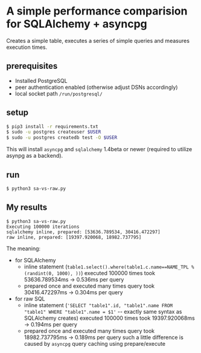 # A simple performance comparision for SQLAlchemy + asyncpg

Creates a simple table, executes a series of simple queries and measures execution times.

## prerequisites
- Installed PostgreSQL
- peer authentication enabled (otherwise adjust DSNs accordingly)
- local socket path `/run/postgresql/`

## setup
```sh
$ pip3 install -r requirements.txt
$ sudo -u postgres createuser $USER
$ sudo -u postgres createdb test -O $USER
```
This will install `asyncpg` and `sqlalchemy`  1.4beta or newer (required to
utilize asynpg as a backend).

## run
```sh
$ python3 sa-vs-raw.py
```

## My results
```
$ python3 sa-vs-raw.py
Executing 100000 iterations
sqlalchemy inline, prepared: [53636.789534, 30416.472297]
raw inline, prepared: [19397.920068, 18982.737795]
```
The meaning:
- for SQLAlchemy
  - inline statement (`table1.select().where(table1.c.name==NAME_TPL % (randint(0, 1000), ))`)
    executed 100000 times took 53636.789534ms -> 0.536ms per query
  - prepared once and executed many times query took 30416.472297ms -> 0.304ms per query
- for raw SQL
  - inline statement (`'SELECT "table1".id, "table1".name FROM "table1" WHERE "table1".name = $1'`
    -- exactly same syntax as SQLAlchemy creates) executed 100000 times took 19397.920068ms -> 0.194ms per query
  - prepared once and executed many times query took 18982.737795ms -> 0.189ms per query
  such a little difference is caused by `asyncpg` query caching using prepare/execute
